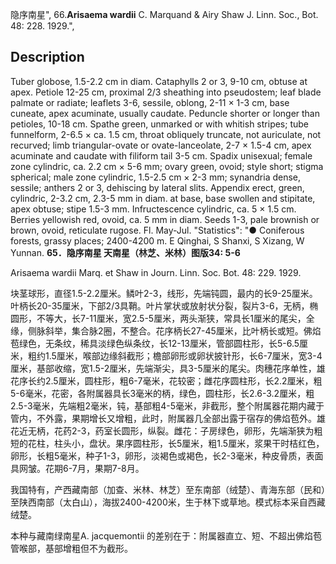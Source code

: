 隐序南星",
66.**Arisaema wardii** C. Marquand & Airy Shaw J. Linn. Soc., Bot. 48: 228. 1929.",

## Description
Tuber globose, 1.5-2.2 cm in diam. Cataphylls 2 or 3, 9-10 cm, obtuse at apex. Petiole 12-25 cm, proximal 2/3 sheathing into pseudostem; leaf blade palmate or radiate; leaflets 3-6, sessile, oblong, 2-11 × 1-3 cm, base cuneate, apex acuminate, usually caudate. Peduncle shorter or longer than petioles, 10-18 cm. Spathe green, unmarked or with whitish stripes; tube funnelform, 2-6.5 × ca. 1.5 cm, throat obliquely truncate, not auriculate, not recurved; limb triangular-ovate or ovate-lanceolate, 2-7 × 1.5-4 cm, apex acuminate and caudate with filiform tail 3-5 cm. Spadix unisexual; female zone cylindric, ca. 2.2 cm × 5-6 mm; ovary green, ovoid; style short; stigma spherical; male zone cylindric, 1.5-2.5 cm × 2-3 mm; synandria dense, sessile; anthers 2 or 3, dehiscing by lateral slits. Appendix erect, green, cylindric, 2-3.2 cm, 2.3-5 mm in diam. at base, base swollen and stipitate, apex obtuse; stipe 1.5-3 mm. Infructescence cylindric, ca. 5 × 1.5 cm. Berries yellowish red, ovoid, ca. 5 mm in diam. Seeds 1-3, pale brownish or brown, ovoid, reticulate rugose. Fl. May-Jul.
  "Statistics": "● Coniferous forests, grassy places; 2400-4200 m. E Qinghai, S Shanxi, S Xizang, W Yunnan.
**65．隐序南星 天南星（林芝、米林）图版34: 5-6**

Arisaema wardii Marq. et Shaw in Journ. Linn. Soc. Bot. 48: 229. 1929.

块茎球形，直径1.5-2.2厘米。鳞叶2-3，线形，先端钝圆，最内的长9-25厘米。叶柄长20-35厘米，下部2/3具鞘。叶片掌状或放射状分裂，裂片3-6，无柄，椭圆形，不等大，长7-11厘米，宽2.5-5厘米，两头渐狭，常具长1厘米的尾尖，全缘，侧脉斜举，集合脉2圈，不整合。花序柄长27-45厘米，比叶柄长或短。佛焰苞绿色，无条纹，稀具淡绿色纵条纹，长12-13厘米，管部圆柱形，长5-6.5厘米，粗约1.5厘米，喉部边缘斜截形；檐部卵形或卵状披针形，长6-7厘米，宽3-4厘米，基部收缩，宽1.5-2厘米，先端渐尖，具3-5厘米的尾尖。肉穗花序单性，雄花序长约2.5厘米，圆柱形，粗6-7毫米，花较密；雌花序圆柱形，长2.2厘米，粗5-6毫米，花密，各附属器具长3毫米的柄，绿色，圆柱形，长2.6-3.2厘米，粗2.5-3毫米，先端粗2毫米，钝，基部粗4-5毫米，非截形，整个附属器花期内藏于管内，不外露，果期增长又增粗，此时，附属器几全部出露于宿存的佛焰苞外。雄花近无柄，花药2-3，药室长圆形，纵裂。雌花：子房绿色，卵形，先端渐狭为粗短的花柱，柱头小，盘状。果序圆柱形，长5厘米，粗1.5厘米，浆果干时桔红色，卵形，长粗5毫米，种子1-3，卵形，淡褐色或褐色，长2-3毫米，种皮骨质，表面具网皱。花期6-7月，果期7-8月。

我国特有，产西藏南部（加查、米林、林芝）至东南部（绒楚）、青海东部（民和）至陕西南部（太白山），海拔2400-4200米，生于林下或草地。模式标本采自西藏绒楚。

本种与藏南绿南星A. jacquemontii 的差别在于：附属器直立、短、不超出佛焰苞管喉部，基部增粗但不为截形。
